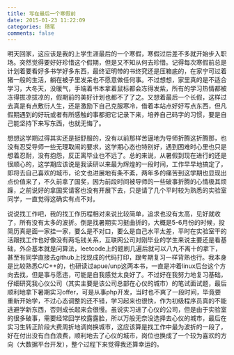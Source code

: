 ```yaml
---
title: 写在最后一个寒假前
date: 2015-01-23 11:22:09
categories: 随笔
comments: false
---
```


明天回家，这应该是我的上学生涯最后的一个寒假，寒假过后差不多就开始步入职场。突然觉得要好好珍惜这个假期，但是又不知从何去珍惜。记得每次寒假前总是计划着要看好多书学好多东西，最终证明带的书终究还是压箱底的，在家宁可过着猪一般的生活，躺在被子里发呆也不愿意做任何事。不过想想，家里真的是不适合学习，大冬天，没暖气，手端着书本拿着鼠标都会冻得发紫，所有的学习热情都被冻得拔凉拔凉的，假期前的美好计划也都不了了之。又想着最后一个长假，这样过去真是有点敷衍人生，还是激励下自己克服寒冷，借着本站点好好写点东西，但凡假期遇到的好玩或者有所感触的事都把它记录下来，培养自己码字的习惯，要是自己能坚持下来写东西，也就无悔了。<!--more-->

想想这学期过得其实还是挺舒服的，没有以前那样苦逼地为导师折腾这折腾那，也没有忍受导师一些无理取闹的要求，这学期心态也特别好，遇到困难时心里也只是想着忍耐，没有抱怨，反正离毕业也不远了。总的来说，从暑假到现在进行的还是很顺心的，这学期应该说是我读研以来最为辉煌的一段时间，工作早早地搞定了，即将去自己喜欢的城市，论文也进展地有条不紊，两年多的痛苦到这学期也显现出点价值来了，不久前拿了国奖，因为前段时间被导师的一些破事折腾的心情极其烦躁，之前说好的拿国奖请客也没有开展下去，只是请了几个平时较为熟悉的实验室同学，一直觉得这确实有点不对。

说说找工作吧，我的找工作历程相对来说比较简单，追求也没有太高，见好就收了，所有没有太多的波折。倒是找暑期实习挺曲折的，大概是5-6月份的时候，投简历真是面一家挂一家，要么是不对口，要么是自己水平太差，平时在实验室干的活跟找工作也好像没有两毛钱关系，互联网公司对刚毕业的学生来说主要还是看基础，外企基本就是问算法，leetcode上的题刷几遍后就可以八九不离十的拿下，甚至有同学直接去github上找现成的代码打印，跟考期复习一样背熟也行。我本身是比较熟悉C/C++的，也研读过apue/unp这两本书，一直是冲着linux后台这个方向去找，但是事与愿违，可能是自我感觉太良好了。不过好在我努力地复习基础，仔细研究我心仪公司（其实主要是该公司总部在心仪的城市）的笔试面试题，最后顺利地拿下暑期实习offer，可是从事php开发，当时也不爽了一段时间，毕竟要重新开始学，不过心态调整的还不错，学习起来也很快，作为初级程序员真的不能逃避学新东西，否则成长起来会很慢。虽说实习进了心仪的公司，但是由于实验室的很多破事，需要经常回学校露露脸，所以万般无奈没选择去心仪的城市，最后在实习生转正阶段大费周折地调岗换城市，这应该算是找工作中最为波折的一段了，好在付出没有白白浪费，顺利地去了心仪的城市，岗位也换成了一个较为喜欢的方向（大数据平台开发），整个过程下来觉得我还算幸运的。
